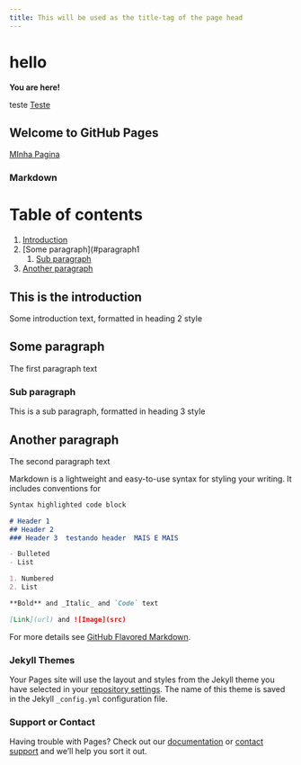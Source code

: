 ```yaml
---
title: This will be used as the title-tag of the page head
---
```


hello
=====

**You are here!**

teste [Teste](https://apmitsou.github.io/ds/)

## Welcome to GitHub Pages


[MInha Pagina](https://apmitsou.github.io/ds/)



### Markdown

# Table of contents
1. [Introduction](#introduction)
2. [Some paragraph](#paragraph1
    1. [Sub paragraph](#subparagraph1)
3. [Another paragraph](#paragraph2)

## This is the introduction <a name="introduction"></a>
Some introduction text, formatted in heading 2 style

## Some paragraph <a name="paragraph1"></a>
The first paragraph text

### Sub paragraph <a name="subparagraph1"></a>
This is a sub paragraph, formatted in heading 3 style

## Another paragraph <a name="paragraph2"></a>
The second paragraph text



Markdown is a lightweight and easy-to-use syntax for styling your writing. It includes conventions for

```markdown
Syntax highlighted code block

# Header 1
## Header 2
### Header 3  testando header  MAIS E MAIS 

- Bulleted
- List

1. Numbered
2. List

**Bold** and _Italic_ and `Code` text

[Link](url) and ![Image](src)
```

For more details see [GitHub Flavored Markdown](https://guides.github.com/features/mastering-markdown/).

### Jekyll Themes

Your Pages site will use the layout and styles from the Jekyll theme you have selected in your [repository settings](https://github.com/apmitsou/apmitsou.github.io/settings). The name of this theme is saved in the Jekyll `_config.yml` configuration file.

### Support or Contact

Having trouble with Pages? Check out our [documentation](https://help.github.com/categories/github-pages-basics/) or [contact support](https://github.com/contact) and we’ll help you sort it out.














